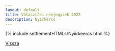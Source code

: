 ```yaml
---
layout: default
title: Választási névjegyzék 2022
description: Nyírkércs
---
```


{% include settlementHTMLs/Nyiirkeercs.html %}

[Vissza](./)